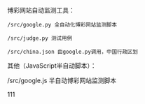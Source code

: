 博彩网站自动监测工具：

	/src/google.py 全自动化博彩网站监测脚本

	/src/judge.py 测试用例

	/src/china.json 由google.py调用，中国行政区划





其他（JavaScript半自动脚本）：

/src/google.js 半自动博彩网站监测脚本

111